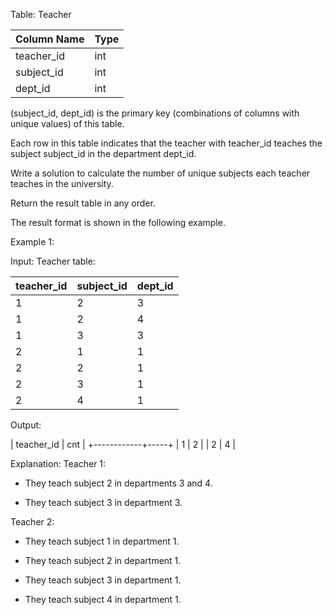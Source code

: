 Table: Teacher


| Column Name | Type |
|-------------|------|
| teacher_id  | int  |
| subject_id  | int  |
| dept_id     | int  |

(subject_id, dept_id) is the primary key (combinations of columns with unique values) of this table.

Each row in this table indicates that the teacher with teacher_id teaches the subject subject_id in the department dept_id.

Write a solution to calculate the number of unique subjects each teacher teaches in the university.

Return the result table in any order.

The result format is shown in the following example.

Example 1:

Input: 
Teacher table:

| teacher_id | subject_id | dept_id |
|------------|------------|---------|
| 1          | 2          | 3       |
| 1          | 2          | 4       |
| 1          | 3          | 3       |
| 2          | 1          | 1       |
| 2          | 2          | 1       |
| 2          | 3          | 1       |
| 2          | 4          | 1       |

Output:  

| teacher_id | cnt |
+------------+-----+
| 1          | 2   |
| 2          | 4   |

Explanation: 
Teacher 1:

  - They teach subject 2 in departments 3 and 4.
    
  - They teach subject 3 in department 3.
    
Teacher 2:

  - They teach subject 1 in department 1.
    
  - They teach subject 2 in department 1.
    
  - They teach subject 3 in department 1.
    
  - They teach subject 4 in department 1.
